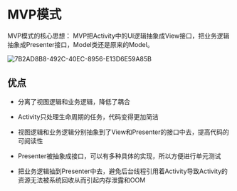 # MVP模式
MVP模式的核心思想：
MVP把Activity中的UI逻辑抽象成View接口，把业务逻辑抽象成Presenter接口，Model类还是原来的Model。


![7B2AD8B8-492C-40EC-8956-E13D6E59A85B](/Users/nxiangbo/Documents/AndroidLearning/设计模式/images/mvp.png)

## 优点
- 分离了视图逻辑和业务逻辑，降低了耦合

- Activity只处理生命周期的任务，代码变得更加简洁

- 视图逻辑和业务逻辑分别抽象到了View和Presenter的接口中去，提高代码的可阅读性

- Presenter被抽象成接口，可以有多种具体的实现，所以方便进行单元测试

- 把业务逻辑抽到Presenter中去，避免后台线程引用着Activity导致Activity的资源无法被系统回收从而引起内存泄露和OOM

